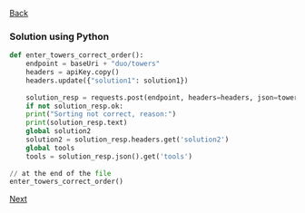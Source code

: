 [Back](../05.%20puzzle4.md)

### Solution using Python
```python
def enter_towers_correct_order():  
	endpoint = baseUri + "duo/towers"  
	headers = apiKey.copy()  
	headers.update({"solution1": solution1})  
	  
	solution_resp = requests.post(endpoint, headers=headers, json=towers)  
	if not solution_resp.ok:  
	print("Sorting not correct, reason:")  
	print(solution_resp.text)  
	global solution2  
	solution2 = solution_resp.headers.get('solution2')  
	global tools  
	tools = solution_resp.json().get('tools')
	
// at the end of the file
enter_towers_correct_order()
```

[Next](../06.%20puzzle5.md)
